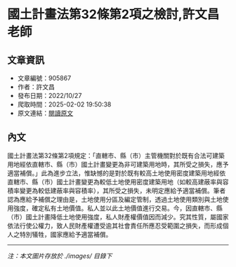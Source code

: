# 國土計畫法第32條第2項之檢討,許文昌老師

## 文章資訊
- 文章編號：905867
- 作者：許文昌
- 發布日期：2022/10/27
- 爬取時間：2025-02-02 19:50:38
- 原文連結：[閱讀原文](https://real-estate.get.com.tw/Columns/detail.aspx?no=905867)

## 內文
國土計畫法第32條第2項規定：「直轄市、縣（市）主管機關對於既有合法可建築用地經依直轄市、縣（市）國土計畫變更為非可建築用地時，其所受之損失，應予適當補償。」此為進步立法，惟缺憾的是對於既有較高土地使用密度建築用地經依直轄市、縣（市）國土計畫變更為較低土地使用密度建築用地（如較高建蔽率與容積率變更為較低建蔽率與容積率），其所受之損失，未明定應給予適當補償。筆者認為應給予補償之理由是，土地使用分區及編定管制，透過土地使用類別與土地使用強度，確定私有土地價值。私人並以此土地價值進行交易。今，因直轄市、縣（市）國土計畫降低土地使用強度，私人財產權價值因而減少。究其性質，屬國家依法行使公權力，致人民財產權遭受逾其社會責任所應忍受範圍之損失，而形成個人之特別犠牲，國家應給予適當補償。

---
*注：本文圖片存放於 ./images/ 目錄下*
